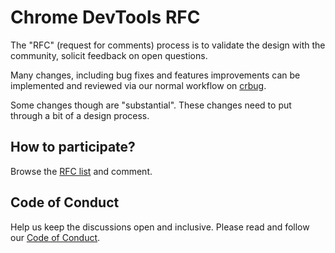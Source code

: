 # Chrome DevTools RFC

The "RFC" (request for comments) process is to validate the design with the community, solicit feedback on open questions.

Many changes, including bug fixes and features improvements can be implemented and reviewed via our normal workflow on [crbug](https://crbug.com).

Some changes though are "substantial". These changes need to put through a bit of a design process.

## How to participate?

Browse the [RFC list](https://github.com/ChromeDevTools/rfcs/discussions) and comment.

## Code of Conduct 

Help us keep the discussions open and inclusive. Please read and follow our [Code of Conduct](/CODE_OF_CONDUCT.md).

